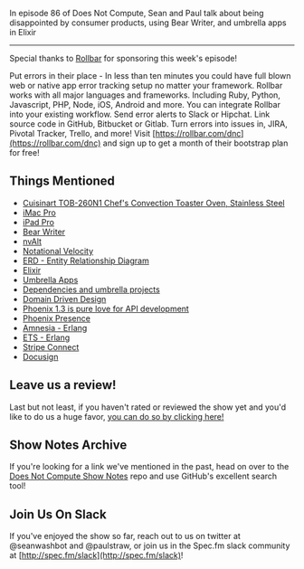 In episode 86 of Does Not Compute, Sean and Paul talk about being disappointed by consumer products, using Bear Writer, and umbrella apps in Elixir

---

Special thanks to [Rollbar](https://rollbar.com/dnc) for sponsoring this week's episode!

Put errors in their place - In less than ten minutes you could have full blown web or native app error tracking setup no matter your framework. Rollbar works with all major languages and frameworks. Including Ruby, Python, Javascript, PHP, Node, iOS, Android and more. You can integrate Rollbar into your existing workflow. Send error alerts to Slack or Hipchat. Link source code in GitHub, Bitbucket or Gitlab. Turn errors into issues in, JIRA, Pivotal Tracker, Trello, and more! Visit [https://rollbar.com/dnc](https://rollbar.com/dnc) and sign up to get a month of their bootstrap plan for free!

## Things Mentioned

* [Cuisinart TOB-260N1 Chef's Convection Toaster Oven, Stainless Steel](https://www.amazon.com/Cuisinart-TOB-260N1-Convection-Toaster-Stainless/dp/B01M0AWSJX)
* [iMac Pro](https://www.apple.com/imac-pro/)
* [iPad Pro](https://www.apple.com/ipad-pro/)
* [Bear Writer](http://www.bear-writer.com/)
* [nvAlt](http://brettterpstra.com/projects/nvalt/)
* [Notational Velocity](http://notational.net/)
* [ERD - Entity Relationship Diagram](https://www.smartdraw.com/entity-relationship-diagram/)
* [Elixir](https://elixir-lang.org/)
* [Umbrella Apps](https://elixirschool.com/lessons/advanced/umbrella-projects/)
* [Dependencies and umbrella projects](https://elixir-lang.org/getting-started/mix-otp/dependencies-and-umbrella-apps.html)
* [Domain Driven Design](https://en.wikipedia.org/wiki/Domain-driven_design)
* [Phoenix 1.3 is pure love for API development](http://swanros.com/phoenix-1-3-is-pure-love-for-api-development/)
* [Phoenix Presence](https://hexdocs.pm/phoenix/Phoenix.Presence.html)
* [Amnesia - Erlang](http://amnesia.sourceforge.net/user_manual/manual.html)
* [ETS - Erlang](http://erlang.org/doc/man/ets.html)
* [Stripe Connect](https://stripe.com/connect)
* [Docusign](https://www.docusign.com/)

## Leave us a review!

Last but not least, if you haven't rated or reviewed the show yet and you'd like to do us a huge favor, [you can do so by clicking here!](https://itunes.apple.com/us/podcast/does-not-compute/id1048731980?mt=2)

## Show Notes Archive

If you're looking for a link we've mentioned in the past, head on over to the [Does Not Compute Show Notes](https://github.com/seanwash/dnccast-show-notes) repo and use GitHub's excellent search tool!

## Join Us On Slack

If you've enjoyed the show so far, reach out to us on twitter at @seanwashbot and @paulstraw, or join us in the Spec.fm slack community at [http://spec.fm/slack](http://spec.fm/slack)!
